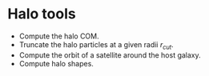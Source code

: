 # Halo tools

* Compute the halo COM.
* Truncate the halo particles at a given radii $r_{cut}$.
* Compute the orbit of a satellite around the host galaxy.
* Compute halo shapes.
